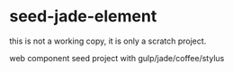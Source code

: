 seed-jade-element
=================

this is not a working copy, it is only a scratch project.

web component seed project with gulp/jade/coffee/stylus
